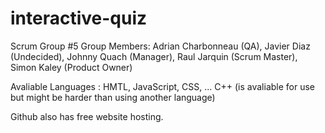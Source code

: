 # interactive-quiz
Scrum Group #5
Group Members: Adrian Charbonneau (QA), Javier Diaz (Undecided), Johnny Quach (Manager), Raul Jarquin (Scrum Master), Simon Kaley (Product Owner)

Avaliable Languages : HMTL, JavaScript, CSS, ... 
C++ (is avaliable for use but might be harder than using another language)

Github also has free website hosting.
